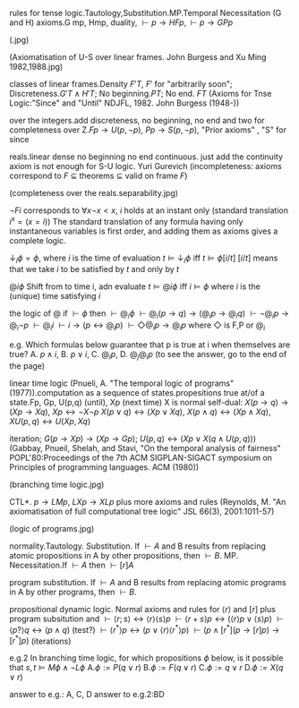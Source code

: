 
rules for tense logic.Tautology,Substitution.MP.Temporal Necessitation (G and H)
axioms.G mp, Hmp, duality, $\vdash p\rightarrow HFp,\vdash p\rightarrow GPp$

(.jpg)

(Axiomatisation of U-S over linear frames. John Burgess and Xu Ming 1982,1988.jpg)

classes of linear frames.Density $F'T$, $F'$ for "arbitrarily soon"; Discreteness.$G'T\wedge H'T$; No beginning.$PT$; No end. $FT$ (Axioms for Tnse Logic:"Since" and "Until" NDJFL, 1982. John Burgess (1948-))

over the integers.add discreteness, no beginning, no end and two for completeness over Z.$Fp\rightarrow U(p,\lnot p)$, $Pp\rightarrow S(p,\lnot p)$, "Prior axioms"
, "S" for since

reals.linear dense no beginning no end continuous. just add the continuity axiom is not enough for S-U logic. Yuri Gurevich (incompleteness: axioms correspond to $F$ $\subseteq$ theorems $\subseteq$ valid on frame $F$)

(completeness over the reals.separability.jpg)

$\lnot Fi$ corresponds to $\forall x \lnot x<x$, $i$ holds at an instant only (standard translation $i^x = (x=i)$)
The standard translation of any formula having only instantaneous variables is first order, and adding them as axioms gives a complete logic.

$\downarrow_i\phi=\phi$, where $i$ is the time of evaluation
$t\models\downarrow_i\phi$ iff $t\models\phi[i/t]$
$[i/t]$ means that we take $i$ to be satisfied by $t$ and only by $t$

$@i\phi$ Shift from to time i, adn evaluate
$t\models @ i\phi$ iff $i\models\phi$ where $i$ is the (unique) time satisfying $i$

the logic of @
if $\vdash\phi$ then $\vdash @_i\phi$
$\vdash @_i(p\rightarrow q)\rightarrow(@_i p\rightarrow @_i q)$
$\vdash\lnot @_i p\rightarrow @_i\lnot p$
$\vdash @_i i$
$\vdash i\rightarrow(p\leftrightarrow @_i p)$
$\vdash \Diamond @_i p \rightarrow @_i p$ where $\Diamond$ is F,P or $@_i$

e.g. Which formulas below guarantee that p is true at i when themselves are true?
A. $p\land i$, B. $p\lor i$, C. $@_i p$, D. $@_j@_i p$ (to see the answer, go to the end of the page)

linear time logic (Pnueli, A. "The temporal logic of programs" (1977)).computation as a sequence of states.propesitions true at/of a state.Fp, Gp, U(p,q) (until), Xp (next time)
X is normal self-dual: $X(p\rightarrow q)\rightarrow (Xp\rightarrow Xq)$, $Xp\leftrightarrow\lnot X\lnot p$
$X(p\lor q)\leftrightarrow(Xp\lor Xq)$, $X(p\land q)\leftrightarrow(Xp\wedge Xq)$, $XU(p,q)\leftrightarrow U(Xp,Xq)$

iteration; $G(p\rightarrow Xp)\rightarrow (Xp\rightarrow Gp)$; $U(p,q)\leftrightarrow(Xp\lor X(q\wedge U(p,q)))$ (Gabbay, Pnueil, Shelah, and Stavi, "On the temporal analysis of fairness" POPL'80:Proceedings of the 7th ACM SIGPLAN-SIGACT symposium on Principles of programming languages. ACM (1980))

(branching time logic.jpg)

CTL*. $p\rightarrow LMp$, $LXp\rightarrow XLp$ plus more axioms and rules (Reynolds, M. "An axiomatisation of full computational tree logic" JSL 66(3), 2001:1011-57)

(logic of programs.jpg)

normality.Tautology.
Substitution. If $\vdash A$ and B results from replacing atomic propositions in A by other propositions, then $\vdash B$.
MP.
Necessitation.If $\vdash A$ then $\vdash [r]A$

program substitution. If $\vdash A$ and B results from replacing atomic programs in A by other programs, then $\vdash B$.

propositional dynamic logic. Normal axioms and rules for $\langle r\rangle$ and $[r]$ plus program subsitution and 
$\vdash\langle r;s\rangle\leftrightarrow\langle r\rangle\langle s\rangle p$
$\vdash \langle r+s\rangle p\leftrightarrow(\langle r\rangle p \lor \langle s\rangle p)$
$\vdash \langle p?\rangle q\leftrightarrow (p\wedge q)$ (test?)
$\vdash\langle r^*\rangle p\leftrightarrow(p\lor\langle r\rangle\langle r^*\rangle p)$
$\vdash (p\land [r^*](p\rightarrow[r]p)\rightarrow[r^*]p)$ (iterations)

e.g.2 In branching time logic, for which propositions $\phi$ below, is it possible that $s,t\models M\phi\wedge\lnot L\phi$
A.$\phi:=P(q\lor r)$
B.$\phi:=F(q\lor r)$
C.$\phi:=q\lor r$
D.$\phi:=X(q\lor r)$

















answer to e.g.: A, C, D
answer to e.g.2:BD

